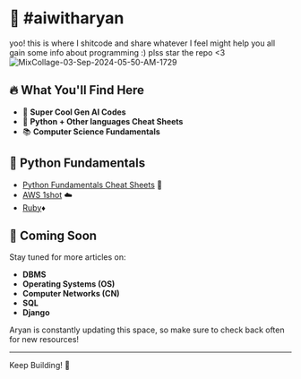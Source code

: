 # 🤖 #aiwitharyan

yoo! this is where I shitcode and share whatever I feel might help you all gain some info about programming :)
plss star the repo <3
![MixCollage-03-Sep-2024-05-50-AM-1729](https://github.com/user-attachments/assets/659f2978-55af-463a-afa3-8967c08a3dfe)

## 🔥 What You'll Find Here

- 🌟 **Super Cool Gen AI Codes**
- 🐍 **Python + Other languages Cheat Sheets**
- 📚 **Computer Science Fundamentals**
  
## 🐍 Python Fundamentals
- [Python Fundamentals Cheat Sheets](https://github.com/ARYANK-08/aiwitharyan/tree/main/python%20fundamentals) 🐍
- [AWS 1shot](https://github.com/ARYANK-08/aiwitharyan/blob/main/AWS/README.md) ☁️
- [Ruby](https://github.com/ARYANK-08/aiwitharyan/tree/main/Ruby)♦️

## 🚀 Coming Soon

Stay tuned for more articles on:

- **DBMS**
- **Operating Systems (OS)**
- **Computer Networks (CN)**
- **SQL**
- **Django**


Aryan is constantly updating this space, so make sure to check back often for new resources!

---

Keep Building! 🚀
